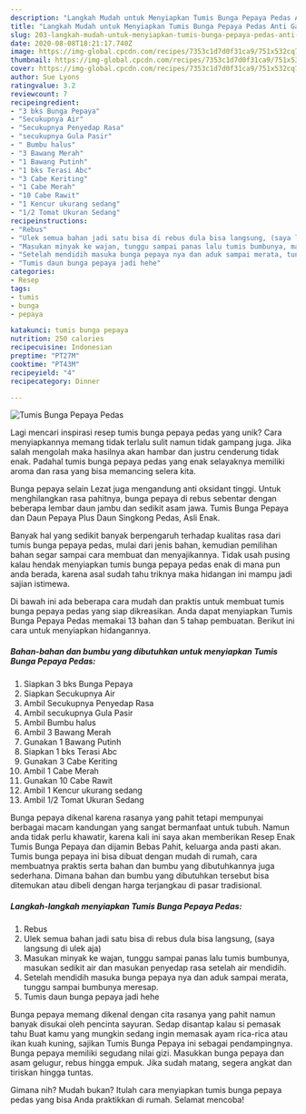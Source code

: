```yaml
---
description: "Langkah Mudah untuk Menyiapkan Tumis Bunga Pepaya Pedas Anti Gagal"
title: "Langkah Mudah untuk Menyiapkan Tumis Bunga Pepaya Pedas Anti Gagal"
slug: 203-langkah-mudah-untuk-menyiapkan-tumis-bunga-pepaya-pedas-anti-gagal
date: 2020-08-08T18:21:17.740Z
image: https://img-global.cpcdn.com/recipes/7353c1d7d0f31ca9/751x532cq70/tumis-bunga-pepaya-pedas-foto-resep-utama.jpg
thumbnail: https://img-global.cpcdn.com/recipes/7353c1d7d0f31ca9/751x532cq70/tumis-bunga-pepaya-pedas-foto-resep-utama.jpg
cover: https://img-global.cpcdn.com/recipes/7353c1d7d0f31ca9/751x532cq70/tumis-bunga-pepaya-pedas-foto-resep-utama.jpg
author: Sue Lyons
ratingvalue: 3.2
reviewcount: 7
recipeingredient:
- "3 bks Bunga Pepaya"
- "Secukupnya Air"
- "Secukupnya Penyedap Rasa"
- "secukupnya Gula Pasir"
- " Bumbu halus"
- "3 Bawang Merah"
- "1 Bawang Putinh"
- "1 bks Terasi Abc"
- "3 Cabe Keriting"
- "1 Cabe Merah"
- "10 Cabe Rawit"
- "1 Kencur ukurang sedang"
- "1/2 Tomat Ukuran Sedang"
recipeinstructions:
- "Rebus"
- "Ulek semua bahan jadi satu bisa di rebus dula bisa langsung, (saya langsung di ulek aja)"
- "Masukan minyak ke wajan, tunggu sampai panas lalu tumis bumbunya, masukan sedikit air dan masukan penyedap rasa setelah air mendidih."
- "Setelah mendidih masuka bunga pepaya nya dan aduk sampai merata, tunggu sampai bumbunya meresap."
- "Tumis daun bunga pepaya jadi hehe"
categories:
- Resep
tags:
- tumis
- bunga
- pepaya

katakunci: tumis bunga pepaya 
nutrition: 250 calories
recipecuisine: Indonesian
preptime: "PT27M"
cooktime: "PT43M"
recipeyield: "4"
recipecategory: Dinner

---
```



![Tumis Bunga Pepaya Pedas](https://img-global.cpcdn.com/recipes/7353c1d7d0f31ca9/751x532cq70/tumis-bunga-pepaya-pedas-foto-resep-utama.jpg)

Lagi mencari inspirasi resep tumis bunga pepaya pedas yang unik? Cara menyiapkannya memang tidak terlalu sulit namun tidak gampang juga. Jika salah mengolah maka hasilnya akan hambar dan justru cenderung tidak enak. Padahal tumis bunga pepaya pedas yang enak selayaknya memiliki aroma dan rasa yang bisa memancing selera kita.

Bunga pepaya selain Lezat juga mengandung anti oksidant tinggi. Untuk menghilangkan rasa pahitnya, bunga pepaya di rebus sebentar dengan beberapa lembar daun jambu dan sedikit asam jawa. Tumis Bunga Pepaya dan Daun Pepaya Plus Daun Singkong Pedas, Asli Enak.

Banyak hal yang sedikit banyak berpengaruh terhadap kualitas rasa dari tumis bunga pepaya pedas, mulai dari jenis bahan, kemudian pemilihan bahan segar sampai cara membuat dan menyajikannya. Tidak usah pusing kalau hendak menyiapkan tumis bunga pepaya pedas enak di mana pun anda berada, karena asal sudah tahu triknya maka hidangan ini mampu jadi sajian istimewa.


Di bawah ini ada beberapa cara mudah dan praktis untuk membuat tumis bunga pepaya pedas yang siap dikreasikan. Anda dapat menyiapkan Tumis Bunga Pepaya Pedas memakai 13 bahan dan 5 tahap pembuatan. Berikut ini cara untuk menyiapkan hidangannya.

<!--inarticleads1-->

##### Bahan-bahan dan bumbu yang dibutuhkan untuk menyiapkan Tumis Bunga Pepaya Pedas:

1. Siapkan 3 bks Bunga Pepaya
1. Siapkan Secukupnya Air
1. Ambil Secukupnya Penyedap Rasa
1. Ambil secukupnya Gula Pasir
1. Ambil  Bumbu halus
1. Ambil 3 Bawang Merah
1. Gunakan 1 Bawang Putinh
1. Siapkan 1 bks Terasi Abc
1. Gunakan 3 Cabe Keriting
1. Ambil 1 Cabe Merah
1. Gunakan 10 Cabe Rawit
1. Ambil 1 Kencur ukurang sedang
1. Ambil 1/2 Tomat Ukuran Sedang


Bunga pepaya dikenal karena rasanya yang pahit tetapi mempunyai berbagai macam kandungan yang sangat bermanfaat untuk tubuh. Namun anda tidak perlu khawatir, karena kali ini saya akan memberikan Resep Enak Tumis Bunga Pepaya dan dijamin Bebas Pahit, keluarga anda pasti akan. Tumis bunga pepaya ini bisa dibuat dengan mudah di rumah, cara membuatnya praktis serta bahan dan bumbu yang dibutuhkannya juga sederhana. Dimana bahan dan bumbu yang dibutuhkan tersebut bisa ditemukan atau dibeli dengan harga terjangkau di pasar tradisional. 

<!--inarticleads2-->

##### Langkah-langkah menyiapkan Tumis Bunga Pepaya Pedas:

1. Rebus
1. Ulek semua bahan jadi satu bisa di rebus dula bisa langsung, (saya langsung di ulek aja)
1. Masukan minyak ke wajan, tunggu sampai panas lalu tumis bumbunya, masukan sedikit air dan masukan penyedap rasa setelah air mendidih.
1. Setelah mendidih masuka bunga pepaya nya dan aduk sampai merata, tunggu sampai bumbunya meresap.
1. Tumis daun bunga pepaya jadi hehe


Bunga pepaya memang dikenal dengan cita rasanya yang pahit namun banyak disukai oleh pencinta sayuran. Sedap disantap kalau si pemasak tahu Buat kamu yang mungkin sedang ingin memasak ayam rica-rica atau ikan kuah kuning, sajikan Tumis Bunga Pepaya ini sebagai pendampingnya. Bunga pepaya memiliki segudang nilai gizi. Masukkan bunga pepaya dan asam gelugur, rebus hingga empuk. Jika sudah matang, segera angkat dan tiriskan hingga tuntas. 

Gimana nih? Mudah bukan? Itulah cara menyiapkan tumis bunga pepaya pedas yang bisa Anda praktikkan di rumah. Selamat mencoba!
